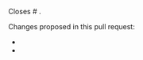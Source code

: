 <!---
This is a suggested pull request template for Brainhack Jupyer Book.
It's designed to capture information we've found to be useful in reviewing pull requests.

We do not accept edits on manuscript on GitHub.
Please refer to the preprint: https://psyarxiv.com/rytjq/
Instruction to annotate the preprint: https://help.osf.io/hc/en-us/articles/360019738554-Annotate-a-Preprint

The pages related to authors and sponsors are built form spreadsheets under `data`.
Please update the following information accordingly:
Geenral acknowledgements: `data/acknowledgments.csv`
Neuroview paper acknowledgements: `data/acknowledgments.csv`
EXISTING typo in Neuroview paper author affiliation/name: `data/affiliations_curated.tsv`
EXISTING typo in Neuroview paper author information: `data/affiliation_and_consent_for_the_brainhack_neuroview_preprint_raw.tsv`

See here for more information on what is expected for pull requests:
https://github.com/brainhackorg/brainhack_jupyter_book/blob/main/CONTRIBUTING.md
-->

<!-- You can link a pull request to an issue to show that a fix is in progress.
The issue will be automatically close when the pull request is merged.
https://help.github.com/articles/closing-issues-using-keywords -->
Closes # .

<!-- Please give a brief overview of what has changed in the PR.
If you're not sure what to write, consider it a note to the is to indicate
what they should be looking for when they review the pull request. -->
Changes proposed in this pull request:

-
-
